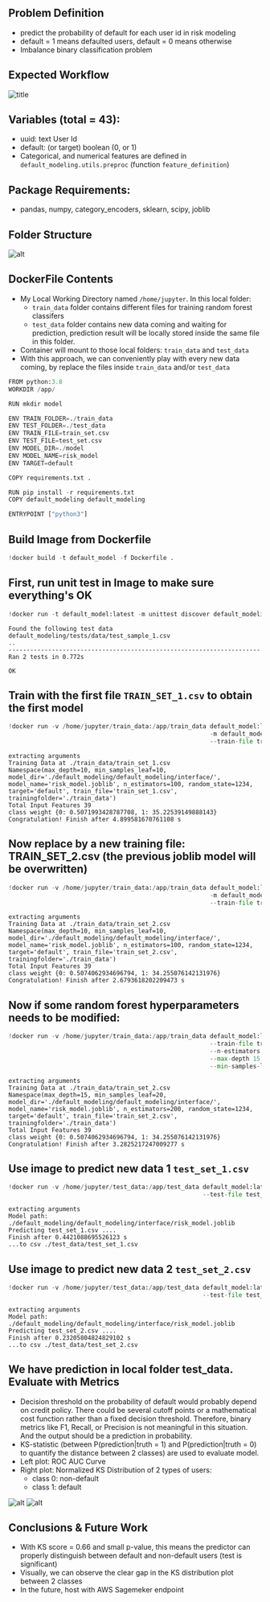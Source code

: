 ## Problem Definition

- predict the probability of default for each user id in risk modeling
- default = 1 means defaulted users, default = 0 means otherwise
- Imbalance binary classification problem

## Expected Workflow

![title](img/WorkFlow.png)

## Variables (total = 43):

- uuid: text User Id <br>
- default: (or target) boolean (0, or 1) <br>
- Categorical, and numerical features are defined in `default_modeling.utils.preproc` (function `feature_definition`)

## Package Requirements:
- pandas, numpy, category_encoders, sklearn, scipy, joblib

## Folder Structure

![alt](img/tree_structure.png)

## DockerFile Contents

- My Local Working Directory named `/home/jupyter`. In this local folder:
  * `train_data` folder contains different files for training random forest classifers
  * `test_data` folder contains new data coming and waiting for prediction, prediction result will be locally stored inside the same file in this folder.
- Container will mount to those local folders: `train_data` and `test_data`
- With this approach, we can conveniently play with every new data coming, by replace the files inside `train_data` and/or `test_data`
```python
FROM python:3.8
WORKDIR /app/

RUN mkdir model

ENV TRAIN_FOLDER=./train_data
ENV TEST_FOLDER=./test_data
ENV TRAIN_FILE=train_set.csv
ENV TEST_FILE=test_set.csv
ENV MODEL_DIR=./model
ENV MODEL_NAME=risk_model
ENV TARGET=default

COPY requirements.txt .

RUN pip install -r requirements.txt
COPY default_modeling default_modeling

ENTRYPOINT ["python3"]
```
## Build Image from Dockerfile


```python
!docker build -t default_model -f Dockerfile .
```


## First, run unit test in Image to make sure everything's OK


```python
!docker run -t default_model:latest -m unittest discover default_modeling
```
    Found the following test data
    default_modeling/tests/data/test_sample_1.csv
    ..
    ----------------------------------------------------------------------
    Ran 2 tests in 0.772s
    
    OK


## Train with the first file `TRAIN_SET_1.csv` to obtain the first model


```python
!docker run -v /home/jupyter/train_data:/app/train_data default_model:latest \
                                                        -m default_modeling.train 
                                                        --train-file train_set_1.csv
```

    extracting arguments
    Training Data at ./train_data/train_set_1.csv
    Namespace(max_depth=10, min_samples_leaf=10, model_dir='./default_modeling/default_modeling/interface/', model_name='risk_model.joblib', n_estimators=100, random_state=1234, target='default', train_file='train_set_1.csv', trainingfolder='./train_data')
    Total Input Features 39
    class weight {0: 0.5071993428787708, 1: 35.22539149888143}
    Congratulation! Finish after 4.899581670761108 s


## Now replace by a new training file: TRAIN_SET_2.csv (the previous joblib model will be overwritten)


```python
!docker run -v /home/jupyter/train_data:/app/train_data default_model:latest \
                                                        -m default_modeling.train 
                                                        --train-file train_set_2.csv
```

    extracting arguments
    Training Data at ./train_data/train_set_2.csv
    Namespace(max_depth=10, min_samples_leaf=10, model_dir='./default_modeling/default_modeling/interface/', model_name='risk_model.joblib', n_estimators=100, random_state=1234, target='default', train_file='train_set_2.csv', trainingfolder='./train_data')
    Total Input Features 39
    class weight {0: 0.5074062934696794, 1: 34.255076142131976}
    Congratulation! Finish after 2.6793618202209473 s


## Now if some random forest hyperparameters needs to be modified:


```python
!docker run -v /home/jupyter/train_data:/app/train_data default_model:latest -m default_modeling.train \
                                                        --train-file train_set_2.csv \
                                                        --n-estimators 200 \
                                                        --max-depth 15 \
                                                        --min-samples-leaf 20
```

    extracting arguments
    Training Data at ./train_data/train_set_2.csv
    Namespace(max_depth=15, min_samples_leaf=20, model_dir='./default_modeling/default_modeling/interface/', model_name='risk_model.joblib', n_estimators=200, random_state=1234, target='default', train_file='train_set_2.csv', trainingfolder='./train_data')
    Total Input Features 39
    class weight {0: 0.5074062934696794, 1: 34.255076142131976}
    Congratulation! Finish after 3.2825217247009277 s


## Use image to predict new data 1 `test_set_1.csv`


```python
!docker run -v /home/jupyter/test_data:/app/test_data default_model:latest -m default_modeling.predict \
                                                      --test-file test_set_1.csv
```

    extracting arguments
    Model path: ./default_modeling/default_modeling/interface/risk_model.joblib
    Predicting test_set_1.csv ....
    Finish after 0.4421088695526123 s
    ...to csv ./test_data/test_set_1.csv


## Use image to predict new data 2 `test_set_2.csv`


```python
!docker run -v /home/jupyter/test_data:/app/test_data default_model:latest -m default_modeling.predict \
                                                      --test-file test_set_2.csv
```

    extracting arguments
    Model path: ./default_modeling/default_modeling/interface/risk_model.joblib
    Predicting test_set_2.csv ....
    Finish after 0.23205804824829102 s
    ...to csv ./test_data/test_set_2.csv



## We have prediction in local folder test_data. Evaluate with Metrics

- Decision threshold on the probability of default would probably depend on credit policy. There could be several cutoff points or a mathematical cost function rather than a fixed decision threshold. Therefore, binary metrics like F1, Recall, or Precision is not meaningful in this situation. And the output should be a prediction in probability.
- KS-statistic (between P(prediction|truth = 1) and P(prediction|truth = 0) to quantify the distance between 2 classes) are used to evaluate model.
- Left plot: ROC AUC Curve
- Right plot: Normalized KS Distribution of 2 types of users:
  * class 0: non-default
  * class 1: default

![alt](img/AUC.png) ![alt](img/KS_Curve.png)

## Conclusions & Future Work

- With KS score = 0.66 and small p-value, this means the predictor can properly distinguish between default and non-default users (test is significant)
- Visually, we can observe the clear gap in the KS distribution plot between 2 classes
- In the future, host with AWS Sagemeker endpoint

